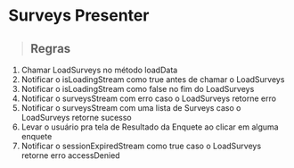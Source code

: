 # Surveys Presenter

> ## Regras
1.  Chamar LoadSurveys no método loadData
2.  Notificar o isLoadingStream como true antes de chamar o LoadSurveys
3.  Notificar o isLoadingStream como false no fim do LoadSurveys
4.  Notificar o surveysStream com erro caso o LoadSurveys retorne erro
5.  Notificar o surveysStream com uma lista de Surveys caso o LoadSurveys retorne sucesso
6.  Levar o usuário pra tela de Resultado da Enquete ao clicar em alguma enquete
7.  Notificar o sessionExpiredStream como true caso o LoadSurveys retorne erro accessDenied